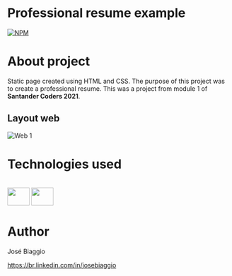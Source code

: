 # Professional resume example 
[![NPM](https://img.shields.io/npm/l/react)](https://github.com/josebiaggio/professional-resume-example/blob/main/LICENSE) 

# About project

Static page created using HTML and CSS. The purpose of this project was to create a professional resume. This was a project from module 1 of **Santander Coders 2021**.

## Layout web
![Web 1](https://github.com/josebiaggio/professional-resume-example/blob/main/assets/professional-resume-example.png)

# Technologies used

<div style="display: inline_block"><br>
  <img height="40" width="50" src="https://cdn.jsdelivr.net/gh/devicons/devicon/icons/html5/html5-original.svg" />
  <img height="40" width="50" src="https://cdn.jsdelivr.net/gh/devicons/devicon/icons/css3/css3-original.svg" />
</div>

# Author

José Biaggio

https://br.linkedin.com/in/josebiaggio
